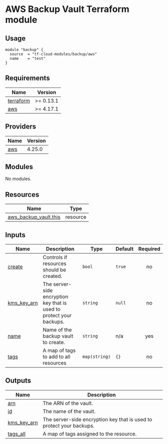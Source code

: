 # AWS Backup Vault Terraform module

## Usage

```hcl
module "backup" {
  source  = "tf-cloud-modules/backup/aws"
  name    = "test"
}
```

<!-- BEGIN_TF_DOCS -->
## Requirements

| Name | Version |
|------|---------|
| <a name="requirement_terraform"></a> [terraform](#requirement\_terraform) | >= 0.13.1 |
| <a name="requirement_aws"></a> [aws](#requirement\_aws) | >= 4.17.1 |

## Providers

| Name | Version |
|------|---------|
| <a name="provider_aws"></a> [aws](#provider\_aws) | 4.25.0 |

## Modules

No modules.

## Resources

| Name | Type |
|------|------|
| [aws_backup_vault.this](https://registry.terraform.io/providers/hashicorp/aws/latest/docs/resources/backup_vault) | resource |

## Inputs

| Name | Description | Type | Default | Required |
|------|-------------|------|---------|:--------:|
| <a name="input_create"></a> [create](#input\_create) | Controls if resources should be created. | `bool` | `true` | no |
| <a name="input_kms_key_arn"></a> [kms\_key\_arn](#input\_kms\_key\_arn) | The server-side encryption key that is used to protect your backups. | `string` | `null` | no |
| <a name="input_name"></a> [name](#input\_name) | Name of the backup vault to create. | `string` | n/a | yes |
| <a name="input_tags"></a> [tags](#input\_tags) | A map of tags to add to all resources | `map(string)` | `{}` | no |

## Outputs

| Name | Description |
|------|-------------|
| <a name="output_arn"></a> [arn](#output\_arn) | The ARN of the vault. |
| <a name="output_id"></a> [id](#output\_id) | The name of the vault. |
| <a name="output_kms_key_arn"></a> [kms\_key\_arn](#output\_kms\_key\_arn) | The server-side encryption key that is used to protect your backups. |
| <a name="output_tags_all"></a> [tags\_all](#output\_tags\_all) | A map of tags assigned to the resource. |
<!-- END_TF_DOCS -->